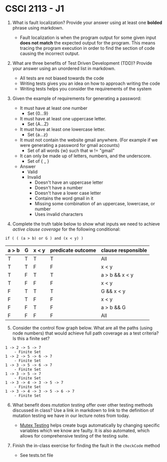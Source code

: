 # CSCI 2113 - J1 
1. What is fault localization? Provide your answer using at least one **bolded** phrase using markdown.
    - Fault localization is when the program output for some given input **does not match** the expected output for the program. This means tracing the program execution in order to find the section of code causing the incorrect output. 
    
2. What are three benefits of Test Driven Development \(TDD)? Provide your answer using an unordered list in markdown.
    - All tests are not biased towards the code 
    - Writing tests gives you an idea on how to approach writing the code
    - Writing tests helps you consider the requirements of the system
    
3. Given the example of requirements for generating a password:
    * It must have at least one number 
        * Set {0...9}
    * It must have at least one uppercase letter.
        * Set {A...Z}
    * It must have at least one lowercase letter.
        * Set {a...z}
    * It must not contain the website gmail anywhere. \(For example if we were generating a password for gmail accounts)
        * Set of all words {w} such that w != "gmail"
    * It can only be made up of letters, numbers, and the underscore.
        * Set of { _ }
    * Answer
        * Valid 
        * Invalid 
            * Doesn't have an uppercase letter
            * Doesn't have a number
            * Doesn't have a lower case letter
            * Contains the word gmail in it
            * Missing some combination of an uppercase, lowercase, or number
            * Uses invalid characters

4. Complete the truth table below to show what inputs we need to achieve _active clause coverage_ for the following conditional:
```
if ( ( (a > b) or G ) and (x < y) )
```

| a > b | G | x < y | predicate outcome | clause responsible |
|-------|---|-------|-------------------|--------------------|
| T     | T | T     | T                 | All                |
| T     | T | F     | F                 | x < y              |
| T     | F | T     | T                 | a > b && x < y     |
| T     | F | F     | F                 | x < y              |
| F     | T | T     | T                 | G && x < y         |
| F     | T | F     | F                 | x < y              |
| F     | F | T     | F                 | a > b && G         |
| F     | F | F     | F                 | All                |

5. Consider the control flow graph below. What are all the paths \(using node numbers) that would achieve full path coverage as a test criteria? Is this a finite set?
```
1 -> 2 -> 5 -> 7 
    - Finite Set
1 -> 2 -> 5 -> 6 -> 7
    - Finite Set
1 -> 3 -> 5 -> 6 -> 7 
    - Finite Set
1 -> 3 -> 5 -> 7
    - Finite Set
1 -> 3 -> 4 -> 3 -> 5 -> 7 
    - Finite Set
1 -> 3 -> 4 -> 3 -> 5 -> 6 -> 7
    - Finite Set
```

6. What benefit does _mutation testing_ offer over other testing methods discussed in class? Use a link in markdown to link to the definition of mutation testing we have in our lecture notes from today.
    * [Mutex Testing](https://cs2113-f24.github.io/j/software_testing#syntactic-structures) helps create bugs automatically by changing specific variables which we know are faulty. It is also automated, which allows for comprehensive testing of the testing suite. 

7. Finish the in-class exercise for finding the fault in the `checkCode` method
    * See tests.txt file 